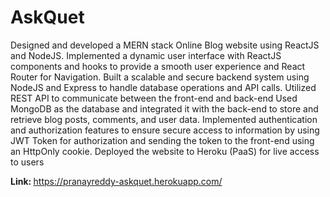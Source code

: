 # AskQuet
Designed and developed a MERN stack Online Blog website using ReactJS and NodeJS.
Implemented a dynamic user interface with ReactJS components and hooks to provide a smooth user experience and React Router for Navigation.
Built a scalable and secure backend system using NodeJS and Express to handle database operations and API calls.
Utilized REST API to communicate between the front-end and back-end
Used MongoDB as the database and integrated it with the back-end to store and retrieve blog posts, comments, and user data.
Implemented authentication and authorization features to ensure secure access to information by using JWT Token for authorization and sending the token to the front-end using an HttpOnly cookie.
Deployed the website to Heroku (PaaS) for live access to users


<b> Link: </b>https://pranayreddy-askquet.herokuapp.com/
